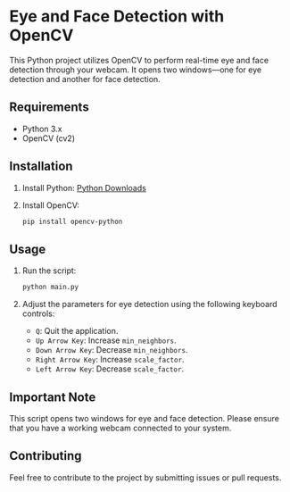 # Eye and Face Detection with OpenCV

This Python project utilizes OpenCV to perform real-time eye and face detection through your webcam. It opens two windows—one for eye detection and another for face detection.

## Requirements

- Python 3.x
- OpenCV (cv2)

## Installation

1. Install Python: [Python Downloads](https://www.python.org/downloads/)

2. Install OpenCV:

   ```bash
   pip install opencv-python
   ```

## Usage

1. Run the script:

   ```bash
   python main.py
   ```

2. Adjust the parameters for eye detection using the following keyboard controls:

   - `Q`: Quit the application.
   - `Up Arrow Key`: Increase `min_neighbors`.
   - `Down Arrow Key`: Decrease `min_neighbors`.
   - `Right Arrow Key`: Increase `scale_factor`.
   - `Left Arrow Key`: Decrease `scale_factor`.

## Important Note

This script opens two windows for eye and face detection. Please ensure that you have a working webcam connected to your system.

## Contributing

Feel free to contribute to the project by submitting issues or pull requests.
